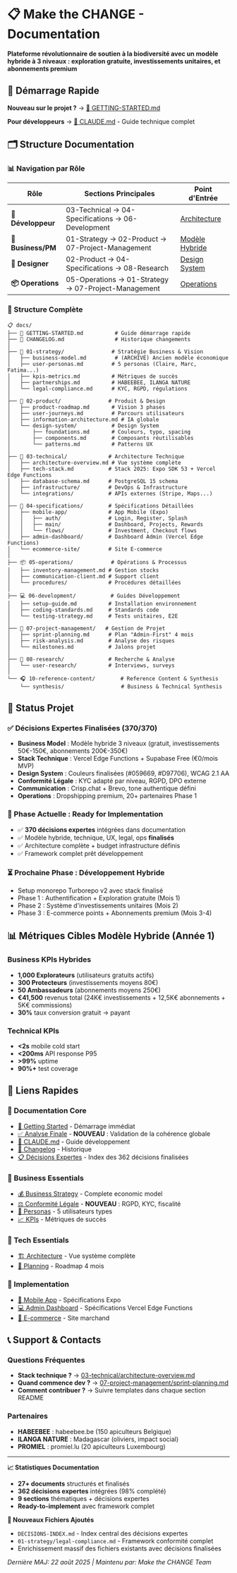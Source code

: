 # 📋 Make the CHANGE - Documentation

**Plateforme révolutionnaire de soutien à la biodiversité avec un modèle hybride à 3 niveaux : exploration gratuite, investissements unitaires, et abonnements premium**

## 🚀 Démarrage Rapide

**Nouveau sur le projet ?** → [🚀 GETTING-STARTED.md](./GETTING-STARTED.md)

**Pour développeurs** → [📘 CLAUDE.md](../CLAUDE.md) - Guide technique complet

## 🗂️ Structure Documentation

### 📊 Navigation par Rôle

| Rôle | Sections Principales | Point d'Entrée |
|------|---------------------|-----------------|
| **🔧 Développeur** | 03-Technical → 04-Specifications → 06-Development | [Architecture](./03-technical/architecture-overview.md) |
| **💼 Business/PM** | 01-Strategy → 02-Product → 07-Project-Management | [Modèle Hybride](./01-strategy/business-model-adaptive.md) |
| **🎨 Designer** | 02-Product → 04-Specifications → 08-Research | [Design System](./02-product/design-system/foundations.md) |
| **📦 Operations** | 05-Operations → 01-Strategy → 07-Project-Management | [Operations](./05-operations/README.md) |

### 📁 Structure Complète

```
📋 docs/
├── 🚀 GETTING-STARTED.md          # Guide démarrage rapide
├── 📝 CHANGELOG.md                # Historique changements
│
├── 💼 01-strategy/               # Stratégie Business & Vision
│   ├── business-model.md         # (ARCHIVÉ) Ancien modèle économique
│   ├── user-personas.md         # 5 personas (Claire, Marc, Fatima...)
│   ├── kpis-metrics.md          # Métriques de succès
│   ├── partnerships.md          # HABEEBEE, ILANGA NATURE
│   └── legal-compliance.md      # KYC, RGPD, régulations
│
├── 🎨 02-product/               # Produit & Design  
│   ├── product-roadmap.md       # Vision 3 phases
│   ├── user-journeys.md         # Parcours utilisateurs
│   ├── information-architecture.md # IA globale
│   └── design-system/           # Design System
│       ├── foundations.md       # Couleurs, typo, spacing
│       ├── components.md        # Composants réutilisables
│       └── patterns.md          # Patterns UX
│
├── 🔧 03-technical/             # Architecture Technique
│   ├── architecture-overview.md # Vue système complète
│   ├── tech-stack.md           # Stack 2025: Expo SDK 53 + Vercel Edge Functions
│   ├── database-schema.md      # PostgreSQL 15 schema
│   ├── infrastructure/         # DevOps & Infrastructure
│   └── integrations/           # APIs externes (Stripe, Maps...)
│
├── 📱 04-specifications/        # Spécifications Détaillées
│   ├── mobile-app/             # App Mobile (Expo)
│   │   ├── auth/               # Login, Register, Splash
│   │   ├── main/               # Dashboard, Projects, Rewards
│   │   └── flows/              # Investment, Checkout flows
│   ├── admin-dashboard/        # Dashboard Admin (Vercel Edge Functions)
│   └── ecommerce-site/         # Site E-commerce
│
├── 📦 05-operations/            # Opérations & Processus
│   ├── inventory-management.md # Gestion stocks
│   ├── communication-client.md # Support client
│   └── procedures/             # Procédures détaillées
│
├── 💻 06-development/           # Guides Développement
│   ├── setup-guide.md          # Installation environnement
│   ├── coding-standards.md     # Standards code
│   └── testing-strategy.md     # Tests unitaires, E2E
│
├── 📅 07-project-management/   # Gestion de Projet
│   ├── sprint-planning.md      # Plan "Admin-First" 4 mois
│   ├── risk-analysis.md        # Analyse des risques
│   └── milestones.md           # Jalons projet
│
├── 🔬 08-research/              # Recherche & Analyse
│   └── user-research/          # Interviews, surveys
│
└── 🎧 10-reference-content/        # Reference Content & Synthesis
    └── synthesis/                  # Business & Technical Synthesis
```

## 🎯 Status Projet

### ✅ **Décisions Expertes Finalisées (370/370)**
- **Business Model** : Modèle hybride 3 niveaux (gratuit, investissements 50€-150€, abonnements 200€-350€)
- **Stack Technique** : Vercel Edge Functions + Supabase Free (€0/mois MVP)
- **Design System** : Couleurs finalisées (#059669, #D97706), WCAG 2.1 AA
- **Conformité Légale** : KYC adapté par niveau, RGPD, DPO externe
- **Communication** : Crisp.chat + Brevo, tone authentique défini
- **Operations** : Dropshipping premium, 20+ partenaires Phase 1

### 🚧 Phase Actuelle : **Ready for Implementation**
- ✅ **370 décisions expertes** intégrées dans documentation
- ✅ Modèle hybride, technique, UX, legal, ops **finalisés**
- ✅ Architecture complète + budget infrastructure définis
- ✅ Framework complet prêt développement

### ⏳ Prochaine Phase : **Développement Hybride**
- Setup monorepo Turborepo v2 avec stack finalisé
- Phase 1 : Authentification + Exploration gratuite (Mois 1)
- Phase 2 : Système d'investissements unitaires (Mois 2)
- Phase 3 : E-commerce points + Abonnements premium (Mois 3-4)

## 📊 Métriques Cibles Modèle Hybride (Année 1)

### Business KPIs Hybrides
- **1,000 Explorateurs** (utilisateurs gratuits actifs)
- **300 Protecteurs** (investissements moyens 80€)
- **50 Ambassadeurs** (abonnements moyens 250€)
- **€41,500** revenus total (24K€ investissements + 12,5K€ abonnements + 5K€ commissions)
- **30%** taux conversion gratuit → payant

### Technical KPIs  
- **<2s** mobile cold start
- **<200ms** API response P95
- **>99%** uptime
- **90%+** test coverage

## 🔗 Liens Rapides

### 📖 Documentation Core
- [🚀 Getting Started](./GETTING-STARTED.md) - Démarrage immédiat
- [✅ Analyse Finale](./FINAL_ANALYSIS.md) - **NOUVEAU** : Validation de la cohérence globale
- [📘 CLAUDE.md](../CLAUDE.md) - Guide développement
- [📝 Changelog](./CHANGELOG.md) - Historique
- [📋 Décisions Expertes](./DECISIONS-INDEX.md) - Index des 362 décisions finalisées

### 💼 Business Essentials
- [💰 Business Strategy](./10-reference-content/synthesis/business-strategy-complete.md) - Complete economic model
- [⚖️ Conformité Légale](./01-strategy/legal-compliance.md) - **NOUVEAU** : RGPD, KYC, fiscalité
- [👥 Personas](./01-strategy/user-personas.md) - 5 utilisateurs types
- [📈 KPIs](./01-strategy/kpis-metrics.md) - Métriques de succès

### 🔧 Tech Essentials
- [🏗️ Architecture](./03-technical/architecture-overview.md) - Vue système complète
- [📅 Planning](./07-project-management/sprint-planning.md) - Roadmap 4 mois

### 📱 Implementation
- [📱 Mobile App](./04-specifications/mobile-app/README.md) - Spécifications Expo
- [💻 Admin Dashboard](./04-specifications/admin-dashboard/README.md) - Spécifications Vercel Edge Functions
- [🛒 E-commerce](./04-specifications/ecommerce-site/README.md) - Site marchand

## 📞 Support & Contacts

### Questions Fréquentes
- **Stack technique ?** → [03-technical/architecture-overview.md](./03-technical/architecture-overview.md)
- **Quand commence dev ?** → [07-project-management/sprint-planning.md](./07-project-management/sprint-planning.md)
- **Comment contribuer ?** → Suivre templates dans chaque section README

### Partenaires
- **HABEEBEE** : habeebee.be (150 apiculteurs Belgique)
- **ILANGA NATURE** : Madagascar (oliviers, impact social)
- **PROMIEL** : promiel.lu (20 apiculteurs Luxembourg)

---

**📈 Statistiques Documentation**
- **27+ documents** structurés et finalisés  
- **362 décisions expertes** intégrées (98% complété)
- **9 sections** thématiques + décisions expertes
- **Ready-to-implement** avec framework complet

**🎯 Nouveaux Fichiers Ajoutés**
- `DECISIONS-INDEX.md` - Index central des décisions expertes
- `01-strategy/legal-compliance.md` - Framework conformité complet
- Enrichissement massif des fichiers existants avec décisions finalisées

*Dernière MAJ: 22 août 2025 | Maintenu par: Make the CHANGE Team*